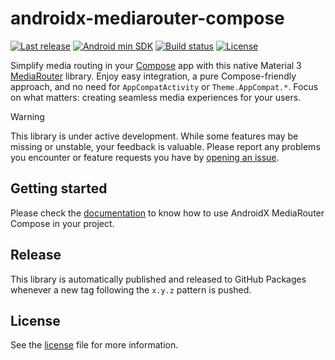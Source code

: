 # androidx-mediarouter-compose

[![Last release](https://img.shields.io/github/v/release/SRGSSR/androidx-mediarouter-compose?label=Release&include_prereleases)](https://github.com/SRGSSR/androidx-mediarouter-compose/releases)
[![Android min SDK](https://img.shields.io/badge/Android-21%2B-34A853)](https://github.com/SRGSSR/androidx-mediarouter-compose)
[![Build status](https://img.shields.io/github/actions/workflow/status/SRGSSR/androidx-mediarouter-compose/quality.yml?label=Build)](https://github.com/SRGSSR/androidx-mediarouter-compose/actions/workflows/quality.yml)
[![License](https://img.shields.io/github/license/SRGSSR/androidx-mediarouter-compose?label=License)](https://github.com/SRGSSR/androidx-mediarouter-compose/blob/main/LICENSE)

Simplify media routing in your [Compose][compose] app with this native Material
3 [MediaRouter][androidx-mediarouter] library. Enjoy easy integration, a pure Compose-friendly
approach, and no need for `AppCompatActivity` or `Theme.AppCompat.*`. Focus on what matters:
creating seamless media experiences for your users.

> [!WARNING]
>
> This library is under active development. While some features may be missing or unstable, your
> feedback is valuable.
> Please report any problems you encounter or feature requests you have
> by [opening an issue][new-issue].

## Getting started

Please check the [documentation][androidx-mediarouter-compose-doc] to know how to use AndroidX
MediaRouter Compose in your project.

## Release

This library is automatically published and released to GitHub Packages whenever a new tag following
the `x.y.z` pattern is pushed.

## License

See the [license][license] file for more information.

[androidx-mediarouter]: https://developer.android.com/media/routing/mediarouter
[androidx-mediarouter-compose-doc]: https://srgssr.github.io/androidx-mediarouter-compose
[compose]: https://developer.android.com/compose
[license]: https://github.com/SRGSSR/androidx-mediarouter-compose/blob/main/LICENSE
[new-issue]: https://github.com/SRGSSR/androidx-mediarouter-compose/issues/new/choose
